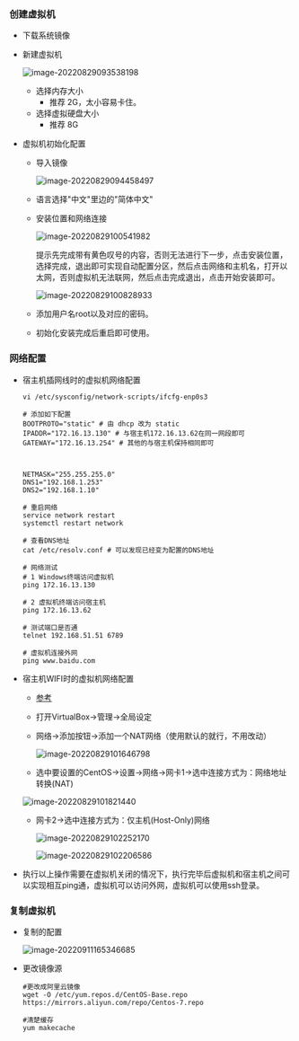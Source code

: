 ### 创建虚拟机

- 下载系统镜像

- 新建虚拟机

  ![image-20220829093538198](C:\Users\千江映月\AppData\Roaming\Typora\typora-user-images\image-20220829093538198.png)

  - 选择内存大小
    - 推荐 2G，太小容易卡住。
  - 选择虚拟硬盘大小
    - 推荐 8G

- 虚拟机初始化配置

  - 导入镜像

    ![image-20220829094458497](C:\Users\千江映月\AppData\Roaming\Typora\typora-user-images\image-20220829094458497.png)

  - 语言选择"中文"里边的"简体中文"

  - 安装位置和网络连接

    ![image-20220829100541982](C:\Users\千江映月\AppData\Roaming\Typora\typora-user-images\image-20220829100541982.png)

    提示先完成带有黄色叹号的内容，否则无法进行下一步，点击安装位置，选择完成，退出即可实现自动配置分区，然后点击网络和主机名，打开以太网，否则虚拟机无法联网，然后点击完成退出，点击开始安装即可。

    ![image-20220829100828933](C:\Users\千江映月\AppData\Roaming\Typora\typora-user-images\image-20220829100828933.png)

  - 添加用户名root以及对应的密码。

  - 初始化安装完成后重启即可使用。

### 网络配置

- 宿主机插网线时的虚拟机网络配置

  

  ```shell
  vi /etc/sysconfig/network-scripts/ifcfg-enp0s3
   
  # 添加如下配置
  BOOTPROTO="static" # 由 dhcp 改为 static
  IPADDR="172.16.13.130" # 与宿主机172.16.13.62在同一网段即可
  GATEWAY="172.16.13.254" # 其他的与宿主机保持相同即可
  
  
  
  NETMASK="255.255.255.0"
  DNS1="192.168.1.253"
  DNS2="192.168.1.10"
  
  # 重启网络
  service network restart
  systemctl restart network
  
  # 查看DNS地址
  cat /etc/resolv.conf # 可以发现已经变为配置的DNS地址
  
  # 网络测试
  # 1 Windows终端访问虚拟机
  ping 172.16.13.130
  
  # 2 虚拟机终端访问宿主机
  ping 172.16.13.62
  
  # 测试端口是否通
  telnet 192.168.51.51 6789 
  
  # 虚拟机连接外网
  ping www.baidu.com
  
  ```

- 宿主机WIFI时的虚拟机网络配置

  - [参考](https://www.likecs.com/show-205137907.html)

  - 打开VirtualBox->管理->全局设定

  - 网络->添加按钮->添加一个NAT网络（使用默认的就行，不用改动）

    ![image-20220829101646798](C:\Users\千江映月\AppData\Roaming\Typora\typora-user-images\image-20220829101646798.png)

  -  选中要设置的CentOS->设置->网络->网卡1->选中连接方式为：网络地址转换(NAT)

    ![image-20220829101821440](C:\Users\千江映月\AppData\Roaming\Typora\typora-user-images\image-20220829101821440.png)

  - 网卡2->选中连接方式为：仅主机(Host-Only)网络

    ![image-20220829102252170](C:\Users\千江映月\AppData\Roaming\Typora\typora-user-images\image-20220829102252170.png)

    ![image-20220829102206586](C:\Users\千江映月\AppData\Roaming\Typora\typora-user-images\image-20220829102206586.png)

- 执行以上操作需要在虚拟机关闭的情况下，执行完毕后虚拟机和宿主机之间可以实现相互ping通，虚拟机可以访问外网，虚拟机可以使用ssh登录。



### 复制虚拟机

- 复制的配置

  ![image-20220911165346685](C:\Users\千江映月\AppData\Roaming\Typora\typora-user-images\image-20220911165346685.png)

  

- 更改镜像源

  ```shell
  #更改成阿里云镜像
  wget -O /etc/yum.repos.d/CentOS-Base.repo https://mirrors.aliyun.com/repo/Centos-7.repo
  
  #清楚缓存
  yum makecache
  ```

  
